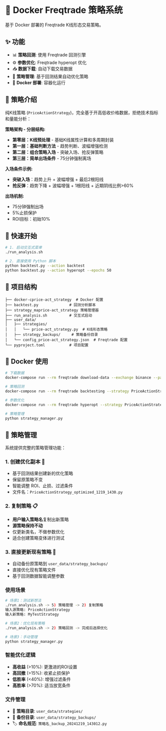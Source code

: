 # 🚀 Docker Freqtrade 策略系统

基于 Docker 部署的 Freqtrade K线形态交易策略。

## ✨ 功能

- 📊 **策略回测**: 使用 Freqtrade 回测引擎
- ⚙️ **参数优化**: Freqtrade hyperopt 优化  
- 📥 **数据下载**: 自动下载交易数据
- 🎯 **策略管理**: 基于回测结果自动优化策略
- 🐳 **Docker 部署**: 容器化运行

## 🎯 策略介绍

纯K线策略 (`PriceActionStrategy`)，完全基于开高低收价格数据，拒绝技术指标和量能分析：

**策略架构 - 分层结构:**
- **第零层：K线预处理** - 基础K线属性计算和多周期封装
- **第一层：基础判断方法** - 趋势判断、波幅增强检测
- **第二层：组合策略入场** - 突破入场、抢反弹策略
- **第三层：简单出场条件** - 75分钟强制离场

**入场条件示例:**
- **突破入场**：趋势上升 + 波幅增强 + 最后2根阳线
- **抢反弹**：趋势下降 + 波幅增强 + 1根阳线 + 近期阴线比例>60%

**出场机制:**
- 75分钟强制出场
- 5%止损保护
- ROI目标：初始10%

## 🚀 快速开始

```bash
# 1. 启动交互式菜单
./run_analysis.sh

# 2. 直接使用 Python 脚本
python backtest.py --action backtest
python backtest.py --action hyperopt --epochs 50
```

## 📁 项目结构

```
├── docker-cprice-act_strategy  # Docker 配置
├── backtest.py              # 回测分析脚本
├── strategy_maprice-act_strategy 策略管理器
├── run_analysis.sh          # 交互式启动
├── user_data/
│   ├── strategies/
│   │   └── price-act_strategy.py  # K线形态策略
│   ├── strategy_backups/     # 策略备份目录
│   └── config_price-act_strategy.json  # Freqtrade 配置
└── pyproject.toml           # 项目配置
```

## 🐳 Docker 使用

```bash
# 下载数据
docker-compose run --rm freqtrade download-data --exchange binance --pairs BTC/USDT --timeframes 5m --days 30

# 策略回测
docker-compose run --rm freqtrade backtesting --strategy PriceActionStrategy --timerange 20240101-

# 参数优化
docker-compose run --rm freqtrade hyperopt --strategy PriceActionStrategy --epochs 100

# 策略管理
python strategy_manager.py
```

## 🎯 策略管理

系统提供完整的策略管理功能：

### 1. 创建优化副本 🧠
- 基于回测结果创建新的优化策略
- 保留原策略不变
- 智能调整 ROI、止损、过滤条件
- 文件名：`PriceActionStrategy_optimized_1219_1430.py`

### 2. 复制策略 📋
- **用户输入策略名**复制出新策略
- **源策略保持不动**
- 仅更新类名，不做参数优化
- 适合创建策略变体进行测试

### 3. 直接更新现有策略 🔄
- 自动备份原策略到 `user_data/strategy_backups/`
- 直接优化现有策略文件
- 基于回测数据智能调整参数

### 使用场景
```bash
# 场景1：测试新想法
./run_analysis.sh -> 5) 策略管理 -> 2) 复制策略
输入源策略: PriceActionStrategy
输入新策略: MyTestStrategy

# 场景2：优化现有策略
./run_analysis.sh -> 2) 策略回测 -> 完成后选择优化

# 场景3：手动管理
python strategy_manager.py
```

### 智能优化逻辑
- **高收益** (>10%): 更激进的ROI设置
- **高回撤** (>15%): 收紧止损保护  
- **低胜率** (<40%): 增强过滤条件
- **高胜率** (>70%): 适当放宽条件

### 文件管理
- 📁 **策略目录**: `user_data/strategies/`
- 💾 **备份目录**: `user_data/strategy_backups/`
- 🏷️ **命名规范**: `策略名_backup_20241219_143012.py`
